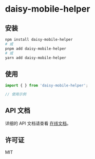 # daisy-mobile-helper



## 安装

```bash
npm install daisy-mobile-helper
# 或
pnpm add daisy-mobile-helper
# 或
yarn add daisy-mobile-helper
```

## 使用

```typescript
import { } from 'daisy-mobile-helper';

// 使用示例
```

## API 文档

详细的 API 文档请查看 [在线文档](../../docs)。

## 许可证

MIT
